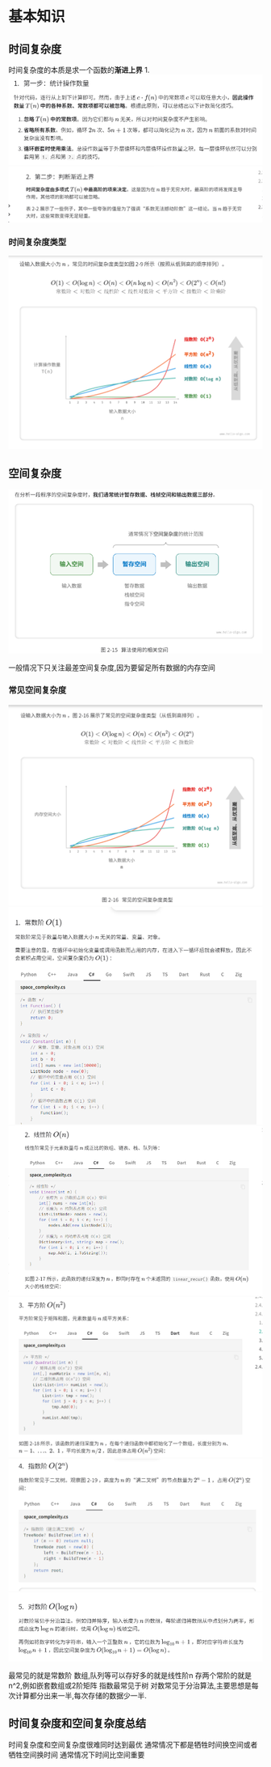# 基本知识

## 时间复杂度

时间复杂度的本质是求一个函数的**渐进上界**
1.
![时间复杂度计算方式](../../图片/时间复杂度计算方式.png)
![时间复杂度计算方式](../../图片/时间复杂度计算方式2.png)

### 时间复杂度类型

![时间复杂度类型](../../图片/时间复杂度类型.png)

## 空间复杂度

![空间复杂度计算方式](../../图片/空间复杂度计算方式.png)

一般情况下只关注最差空间复杂度,因为要留足所有数据的内存空间

### 常见空间复杂度

![常见空间复杂度](../../图片/常见空间复杂度.png)
![常数阶](../../图片/常数阶空间复杂度.png)
![线性阶](../../图片/线性阶空间复杂度.png)
![平方阶](../../图片/平方阶空间复杂度.png)
![指数阶](../../图片/指数阶空间复杂度.png)
![对数阶](../../图片/对数阶空间复杂度.png)

最常见的就是常数阶
数组,队列等可以存好多的就是线性阶n
存两个常阶的就是n^2,例如嵌套数组或2阶矩阵
指数最常见于树
对数常见于分治算法,主要思想是每次计算都分出来一半,每次存储的数据少一半.

## 时间复杂度和空间复杂度总结

时间复杂度和空间复杂度很难同时达到最优
通常情况下都是牺牲时间换空间或者牺牲空间换时间
通常情况下时间比空间重要
